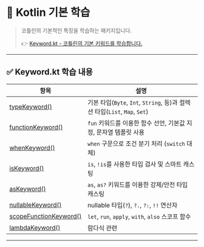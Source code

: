 # 📘 Kotlin 기본 학습
> 코틀린의 기본적인 특징을 학습하는 패키지입니다.
> 
> 👉 [Keyword.kt - 코틀린의 기본 키워드를 학습합니다.](https://github.com/sanghee0820/kotlin-crud/blob/main/src/main/kotlin/practice/kotlincrud/basic/Keyword.kt)

---

## ✅ Keyword.kt 학습 내용

| 항목                                                                                                                                           | 설명                                                              |
|----------------------------------------------------------------------------------------------------------------------------------------------|-----------------------------------------------------------------|
| [typeKeyword()](https://github.com/sanghee0820/kotlin-crud/blob/main/src/main/kotlin/practice/kotlincrud/basic/Keyword.kt#L5-L30)            | 기본 타입(`Byte`, `Int`, `String`, 등)과 컬렉션 타입(`List`, `Map`, `Set`) |
| [functionKeyword()](https://github.com/sanghee0820/kotlin-crud/blob/main/src/main/kotlin/practice/kotlincrud/basic/Keyword.kt#L32-L38)       | `fun` 키워드를 이용한 함수 선언, 기본값 지정, 문자열 템플릿 사용                        |
| [whenKeyword()](https://github.com/sanghee0820/kotlin-crud/blob/main/src/main/kotlin/practice/kotlincrud/basic/Keyword.kt#L40-L47)           | `when` 구문으로 조건 분기 처리 (`switch` 대체)                              |
| [isKeyword()](https://github.com/sanghee0820/kotlin-crud/blob/main/src/main/kotlin/practice/kotlincrud/basic/Keyword.kt#L49-L59)             | `is`, `!is`를 사용한 타입 검사 및 스마트 캐스팅                                |
| [asKeyword()](https://github.com/sanghee0820/kotlin-crud/blob/main/src/main/kotlin/practice/kotlincrud/basic/Keyword.kt#L61-L68)             | `as`, `as?` 키워드를 이용한 강제/안전 타입 캐스팅                               |
| [nullableKeyword()](https://github.com/sanghee0820/kotlin-crud/blob/main/src/main/kotlin/practice/kotlincrud/basic/Keyword.kt#L70-L83)       | nullable 타입(`?`), `?.`, `?:`, `!!` 연산자                          |
| [scopeFunctionKeyword()](https://github.com/sanghee0820/kotlin-crud/blob/main/src/main/kotlin/practice/kotlincrud/basic/Keyword.kt#L85-L144) | `let`, `run`, `apply`, `with`, `also` 스코프 함수                    |
| [lambdaKeyword()](https://github.com/sanghee0820/kotlin-crud/blob/main/src/main/kotlin/practice/kotlincrud/basic/Keyword.kt#L146-L182)       | 람다식 관련                                                          |                                                         |

---